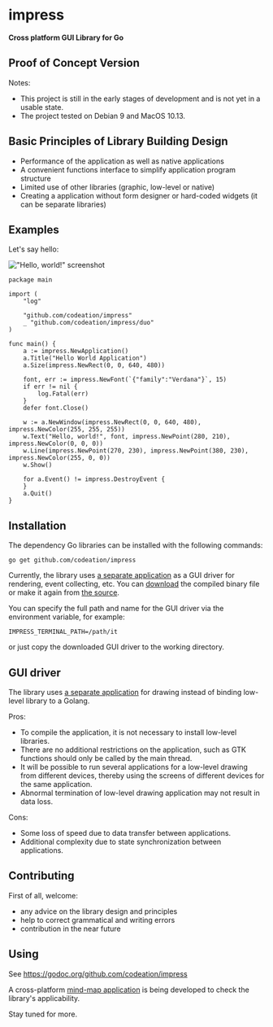 # impress

**Cross platform GUI Library for Go**

## Proof of Concept Version

Notes:

- This project is still in the early stages of development and is not yet in a usable state.
- The project tested on Debian 9 and MacOS 10.13.

## Basic Principles of Library Building Design

- Performance of the application as well as native applications
- A convenient functions interface to simplify application program structure
- Limited use of other libraries (graphic, low-level or native)
- Creating a application without form designer or hard-coded widgets (it can be separate libraries)

## Examples

Let's say hello:

!["Hello, world!" screenshot](https://codeation.github.io/pages/images/helloworld.png)

```
package main

import (
	"log"

	"github.com/codeation/impress"
	_ "github.com/codeation/impress/duo"
)

func main() {
	a := impress.NewApplication()
	a.Title("Hello World Application")
	a.Size(impress.NewRect(0, 0, 640, 480))

	font, err := impress.NewFont(`{"family":"Verdana"}`, 15)
	if err != nil {
		log.Fatal(err)
	}
	defer font.Close()

	w := a.NewWindow(impress.NewRect(0, 0, 640, 480), impress.NewColor(255, 255, 255))
	w.Text("Hello, world!", font, impress.NewPoint(280, 210), impress.NewColor(0, 0, 0))
	w.Line(impress.NewPoint(270, 230), impress.NewPoint(380, 230), impress.NewColor(255, 0, 0))
	w.Show()

	for a.Event() != impress.DestroyEvent {
	}
	a.Quit()
}
```

## Installation

The dependency Go libraries can be installed with the following commands:

```
go get github.com/codeation/impress
```

Currently, the library uses [a separate application](https://github.com/codeation/it) as a GUI driver
for rendering, event collecting, etc. You can [download](https://github.com/codeation/it/releases)
the compiled binary file or make it again from [the source](https://github.com/codeation/it).

You can specify the full path and name for the GUI driver via the environment variable, for example:

```
IMPRESS_TERMINAL_PATH=/path/it
```

or just copy the downloaded GUI driver to the working directory.

## GUI driver

The library uses [a separate application](https://github.com/codeation/it) for drawing
instead of binding low-level library to a Golang.

Pros:
- To compile the application, it is not necessary to install low-level libraries.
- There are no additional restrictions on the application, such as GTK functions should only be called by the main thread.
- It will be possible to run several applications for a low-level drawing from different devices, thereby using the screens of different devices for the same application.
- Abnormal termination of low-level drawing application may not result in data loss.

Cons:
- Some loss of speed due to data transfer between applications.
- Additional complexity due to state synchronization between applications.

## Contributing

First of all, welcome:

- any advice on the library design and principles
- help to correct grammatical and writing errors
- contribution in the near future

## Using

See https://godoc.org/github.com/codeation/impress

A cross-platform [mind-map application](https://github.com/codeation/lineation/) is being developed to check the library's applicability.

Stay tuned for more.

